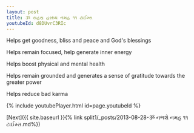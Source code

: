```yaml
---
layout: post
title: ૐ સહસ્ર હસ્થ્ય નમહ ૧૧ ટાઈમ્સ
youtubeId: d8DUvrC3RIc
---
```

 
 
Helps get goodness, bliss and peace and God's blessings
 
Helps remain focused, help generate inner energy 
 
Helps boost physical and mental health 
 
Helps remain grounded and generates a sense of gratitude towards the greater power 
 
Helps reduce bad karma
 
 
 
 


{% include youtubePlayer.html id=page.youtubeId %}
 
[Next]({{ site.baseurl }}{% link  split1/_posts/2013-08-28-ૐ નભશે નમહ ૧૧ ટાઈમ્સ.md%})
 
